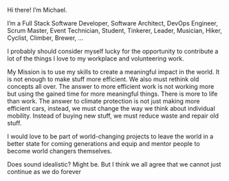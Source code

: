 Hi there! I’m Michael.

I’m a Full Stack Software Developer, Software Architect, DevOps Engineer, Scrum Master, Event Technician, Student, Tinkerer, Leader, Musician, Hiker, Cyclist, Climber, Brewer, …

I probably should consider myself lucky for the opportunity to contribute a lot of the things I love to my workplace and volunteering work.

My Mission is to use my skills to create a meaningful impact in the world. It is not enough to make stuff more efficient. We also must rethink old concepts all over. The answer to more efficient work is not working more but using the gained time for more meaningful things. There is more to life than work. The answer to climate protection is not just making more efficient cars, instead, we must change the way we think about individual mobility. Instead of buying new stuff, we must reduce waste and repair old stuff.

I would love to be part of world-changing projects to leave the world in a better state for coming generations and equip and mentor people to become world changers themselves.

Does sound idealistic? Might be. But I think we all agree that we cannot just continue as we do forever
